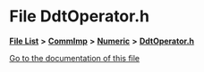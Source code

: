 

# File DdtOperator.h

[**File List**](files.md) **>** [**CommImp**](dir_6202b98a8704f42b1ea358646461643f.md) **>** [**Numeric**](dir_a0ece07902893bffce0f747cc8ee06c8.md) **>** [**DdtOperator.h**](_ddt_operator_8h.md)

[Go to the documentation of this file](_ddt_operator_8h.md)


```
```


